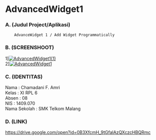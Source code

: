 # AdvancedWidget1
### A. (Judul Project/Aplikasi)
        AdvanceWidget 1 / Add Widget Programmatically
        
### B. (SCREENSHOOT)
 1]<a href="http://postimg.org/image/y4h4i7k43/" target="_blank"><img src="http://s5.postimg.org/y4h4i7k43/AdvancedWidget1(1).jpg" alt="AdvancedWidget1(1)"/></a><br>
 2]<a href="http://postimg.org/image/65myrcihf/" target="_blank"><img src="http://s5.postimg.org/65myrcihf/AdvancedWidget1.jpg" alt="AdvancedWidget1"/></a>

### C. (IDENTITAS)
Nama         : Chamadani F. Amri<br>
Kelas        : XI RPL 6<br>
Absen        : 08<br>
NIS          : 1409.070<br>
Nama Sekolah : SMK Telkom Malang<br>

### D. (LINK)
https://drive.google.com/open?id=0B3XfcmH_9tGfalAzQXczcHBQRmc
